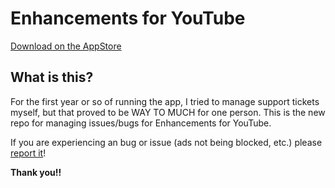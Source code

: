 # Enhancements for YouTube

[Download on the AppStore](https://apps.apple.com/us/app/enhancements-for-youtube/id1643308157)

## What is this?

For the first year or so of running the app, I tried to manage support tickets myself, but that proved to be WAY TO MUCH for one person. This is the new repo for managing issues/bugs for Enhancements for YouTube. 

If you are experiencing an bug or issue (ads not being blocked, etc.) please [report it](https://github.com/iOSDeveloperGuy/Enhancements-for-Youtube/issues)!

__Thank you!!__
